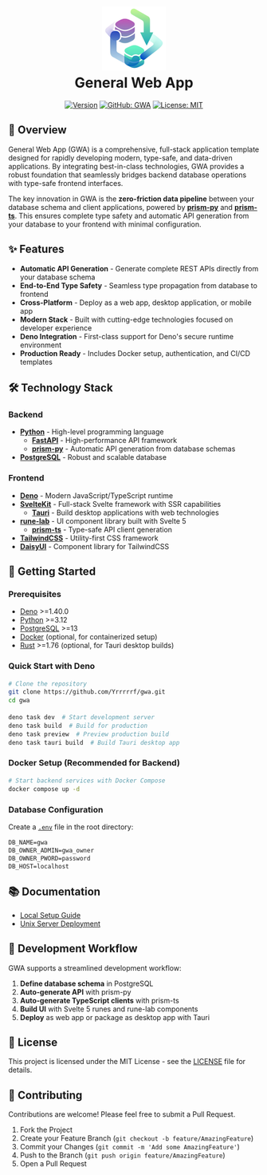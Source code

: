 <h1 align="center">
  <img src="./resources/img/gwa-no-bg.png" alt="General Web App Icon" width="128" height="128" description="Some atom that represents the app (like the most basic element of some complex system)">
  <div align="center">General Web App</div>
</h1>

<div align="center">

[![Version](https://img.shields.io/badge/version-0.1.0--rc0-blue.svg)](https://github.com/Yrrrrrf/gwa/releases/tag/v0.1.0-rc0)
[![GitHub: GWA](https://img.shields.io/badge/GitHub-GWA-181717?logo=github)](https://github.com/Yrrrrrf/gwa)
[![License: MIT](https://img.shields.io/badge/License-MIT-yellow.svg)](https://choosealicense.com/licenses/mit/)

</div>

## 🚀 Overview

General Web App (GWA) is a comprehensive, full-stack application template
designed for rapidly developing modern, type-safe, and data-driven applications.
By integrating best-in-class technologies, GWA provides a robust foundation that
seamlessly bridges backend database operations with type-safe frontend
interfaces.

The key innovation in GWA is the **zero-friction data pipeline** between your
database schema and client applications, powered by
[**prism-py**](https://github.com/Yrrrrrf/prism-py) and
[**prism-ts**](https://jsr.io/@yrrrrrf/prism-ts). This ensures complete type
safety and automatic API generation from your database to your frontend with
minimal configuration.

## ✨ Features

- **Automatic API Generation** - Generate complete REST APIs directly from your
  database schema
- **End-to-End Type Safety** - Seamless type propagation from database to
  frontend
- **Cross-Platform** - Deploy as a web app, desktop application, or mobile app
- **Modern Stack** - Built with cutting-edge technologies focused on developer
  experience
- **Deno Integration** - First-class support for Deno's secure runtime
  environment
- **Production Ready** - Includes Docker setup, authentication, and CI/CD
  templates

## 🛠️ Technology Stack

### Backend

- **[Python](https://www.python.org/)** - High-level programming language
  - **[FastAPI](https://fastapi.tiangolo.com/)** - High-performance API
    framework
  - **[prism-py](https://github.com/Yrrrrrf/prism-py)** - Automatic API
    generation from database schemas
- **[PostgreSQL](https://www.postgresql.org/)** - Robust and scalable database

### Frontend

- **[Deno](https://deno.land/)** - Modern JavaScript/TypeScript runtime
- **[SvelteKit](https://kit.svelte.dev/)** - Full-stack Svelte framework with
  SSR capabilities
  - **[Tauri](https://tauri.app/)** - Build desktop applications with web
    technologies
- **[rune-lab](https://jsr.io/@yrrrrrf/rune-lab)** - UI component library built
  with Svelte 5
  - **[prism-ts](https://jsr.io/@yrrrrrf/prism-ts)** - Type-safe API client
    generation
- **[TailwindCSS](https://tailwindcss.com/)** - Utility-first CSS framework
- **[DaisyUI](https://daisyui.com/)** - Component library for TailwindCSS

## 🚦 Getting Started

### Prerequisites

- [Deno](https://deno.land/) >=1.40.0
- [Python](https://www.python.org/) >=3.12
- [PostgreSQL](https://www.postgresql.org/) >=13
- [Docker](https://www.docker.com/) (optional, for containerized setup)
- [Rust](https://www.rust-lang.org/) >=1.76 (optional, for Tauri desktop builds)

### Quick Start with Deno

```bash
# Clone the repository
git clone https://github.com/Yrrrrrf/gwa.git
cd gwa

deno task dev  # Start development server
deno task build  # Build for production
deno task preview  # Preview production build
deno task tauri build  # Build Tauri desktop app
```

### Docker Setup (Recommended for Backend)

```bash
# Start backend services with Docker Compose
docker compose up -d
```

### Database Configuration

Create a [`.env`](.env) file in the root directory:

```env
DB_NAME=gwa
DB_OWNER_ADMIN=gwa_owner
DB_OWNER_PWORD=password
DB_HOST=localhost
```

## 📚 Documentation

- [Local Setup Guide](./resources/docs/local-setup.md)
- [Unix Server Deployment](./resources/docs/unix-setup.md)

## 🔁 Development Workflow

GWA supports a streamlined development workflow:

1. **Define database schema** in PostgreSQL
2. **Auto-generate API** with prism-py
3. **Auto-generate TypeScript clients** with prism-ts
4. **Build UI** with Svelte 5 runes and rune-lab components
5. **Deploy** as web app or package as desktop app with Tauri

## 📄 License

This project is licensed under the MIT License - see the [LICENSE](LICENSE) file
for details.

## 👥 Contributing

Contributions are welcome! Please feel free to submit a Pull Request.

1. Fork the Project
2. Create your Feature Branch (`git checkout -b feature/AmazingFeature`)
3. Commit your Changes (`git commit -m 'Add some AmazingFeature'`)
4. Push to the Branch (`git push origin feature/AmazingFeature`)
5. Open a Pull Request

<!--
[![Deno](https://img.shields.io/badge/Powered%20by-Deno-000000?logo=deno)](https://deno.land/)
[![Python](https://img.shields.io/badge/Powered%20by-Python-3776AB?logo=python)](https://www.python.org/)
[![PostgreSQL](https://img.shields.io/badge/Powered%20by-PostgreSQL-336791?logo=postgresql)](https://www.postgresql.org/)
[![Svelte](https://img.shields.io/badge/Powered%20by-Svelte-FF3E00?logo=svelte)](https://svelte.dev/)
[![Tauri](https://img.shields.io/badge/Powered%20by-Tauri-000000?logo=tauri)](https://tauri.app/)
-->

